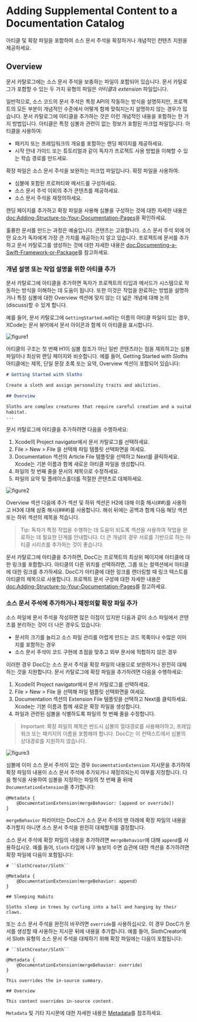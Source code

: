 # Adding Supplemental Content to a Documentation Catalog

아티클 및 확장 파일을 포함하여 소스 문서 주석을 확장하거나 개념적인 컨텐츠 지원을 제공하세요.

## Overview

문서 카탈로그에는 소스 문서 주석을 보충하는 파일이 포함되어 있습니다. 문서 카탈로그가 포함할 수 있는 두 가지 유형의 파일은 *아티클*과 *extension* 파일입니다.

일반적으로, 소스 코드의 문서 주석은 특정 API의 작동하는 방식을 설명하지만, 프로젝트의 모든 부분이 개념적인 수준에서 어떻게 함께 맞춰지는지 설명하지 않는 경우가 많습니다. 문서 카탈로그에 아티클을 추가하는 것은 이런 개념적인 내용을 포함하는 한 가지 방법입니다. 아티클은 특정 심볼과 관련이 없는 정보가 포함된 마크업 파일입니다. 아티클을 사용하여:

- 패키지 또는 프레임워크의 개요를 포함하는 랜딩 페이지를 제공하세요.
- 시작 안내 가이드 또는 튜토리얼과 같이 독자가 프로젝트 사용 방법을 이해할 수 있는 학습 경로를 만드세요.

확장 파일은 소스 문서 주석을 보완하는 마크업 파일입니다. 확장 파일을 사용하여:

- 심볼에 포함된 프로퍼티와 메서드를 구성하세요.
- 소스 문서 주석 이외의 추가 콘텐츠를 제공하세요.
- 소스 문서 주석을 재정의하세요.

랜딩 페이지를 추가하고 확장 파일을 사용해 심볼을 구성하는 것에 대한 자세한 내용은 <doc:Adding-Structure-to-Your-Documentation-Pages>을 확인하세요.

훌륭한 문서를 만드는 과정은 예술입니다. 콘텐츠는 고유합니다. 소스 문서 주석 외에 어떤 요소가 독자에게 가장 큰 가치를 제공하는지 알고 있습니다. 프로젝트에 문서를 추가하고 문서 카탈로그를 생성하는 것에 대한 자세한 내용은 <doc:Documenting-a-Swift-Framework-or-Package>를 참고하세요.

### 개념 설명 또는 작업 설명을 위한 아티클 추가

문서 카탈로그에 아티클을 추가하면 독자가 프로젝트의 타입과 메서드가 시스템으로 작동하는 방식을 이해하는 데 도움이 됩니다. 또한 이것은 작업을 완료하는 방법을 설명하거나 특정 심볼에 대한 Overview 섹션에 맞지 않는 더 넓은 개념에 대해 논의(discuss)할 수 있게 합니다.

예를 들어, 문서 카탈로그에 `GettingStarted.md`라는 이름의 아티클 파일이 있는 경우, XCode는 문서 뷰어에서 문서 아이콘과 함께 이 아티클을 표시합니다.

![figure1](Adding-Supplemental-Content-to-a-Documentation-Catalog-figure1.png)

아티클의 구조는 첫 번째 H1이 심볼 참조가 아닌 일반 콘텐츠라는 점을 제외하고는 심볼 파일이나 최상위 랜딩 페이지와 비슷합니다. 예를 들어, Getting Started with Sloths 아티클에는 제목, 단일 문장 초록 또는 요약, Overview 섹션이 포함되어 있습니다:

```markdown
# Getting Started with Sloths

Create a sloth and assign personality traits and abilities.

## Overview

Sloths are complex creatures that require careful creation and a suitable
habitat.
...
```

문서 카탈로그에 아티클을 추가하려면 다음을 수행하세요:

1. Xcode의 Project navigator에서 문서 카탈로그를 선택하세요.
2. File > New > File 을 선택해 파일 템플릿 선택화면을 여세요.
3. Documentation 섹션의 Article File 템플릿을 선택하고 Next를 클릭하세요. Xcode는 기본 이름과 함께 새로운 아티클 파일을 생성합니다.
4. 파일의 첫 번째 줄을 문서의 제목으로 수정하세요.
5. 파일의 요약 및 플레이스홀더를 적절한 콘텐츠로 대체하세요.

![figure2](Adding-Supplemental-Content-to-a-Documentation-Catalog-figure2.png)

Overview 섹션 다음에 추가 섹션 및 하위 섹션은 H2에 대해 이중 해시(##)를 사용하고 H3에 대해 삼중 해시(###)를 사용합니다. 해쉬 뒤에는 공백과 함께 다음 해당 섹션 또는 하위 섹션의 제목을 적습니다.

> Tip: 독자가 특정 작업을 수행하는 데 도움이 되도록 섹션을 사용하여 작업을 완료하는 데 필요한 단계를 안내합니다. 더 큰 개념의 경우 서로를 기반으로 하는 아티클 시리즈를 추가하는 것이 좋습니다.

문서 카탈로그에 아티클을 추가하면, DocC는 프로젝트의 최상위 페이지에 아티클에 대한 링크를 포함합니다. 아티클의 다른 위치를 선택하려면, 그룹 또는 컬렉션에서 아티클에 대한 링크를 추가하세요. DocC가 아티클에 대한 링크를 렌더링할 때 링크 텍스트를 아티클의 제목으로 사용합니다. 프로젝트 문서 구성에 대한 자세한 내용은 <doc:Adding-Structure-to-Your-Documentation-Pages>를 참고하세요.

### 소스 문서 주석에 추가하거나 재정의할 확장 파일 추가

소스 파일에 문서 주석을 작성하면 많은 이점이 있지만 다음과 같이 소스 파일에서 콘텐츠를 분리하는 것이 더 나은 경우도 있습니다:

- 문서의 크기를 늘리고 소스 파일 관리를 어렵게 만드는 코드 목록이나 수많은 이미지를 포함하는 경우
- 소스 문서 주석이 코드 구현에 초점을 맞추고 외부 문서에 적합하지 않은 경우

이러한 경우 DocC는 소스 문서 주석을 확장 파일의 내용으로 보완하거나 완전히 대체하는 것을 지원합니다. 문서 카탈로그에 확장 파일을 추가하려면 다음을 수행하세요:

1. Xcode의 Project navigator에서 문서 카탈로그를 선택하세요.
2. File > New > File 을 선택해 파일 템플릿 선택화면을 여세요.
3. Documentation 섹션의 Extension File 템플릿을 선택하고 Next를 클릭하세요. Xcode는 기본 이름과 함께 새로운 확장 파일을 생성합니다.
4. 파일과 관련된 심볼을 식별하도록 파일의 첫 번째 줄을 수정합니다.

> Important: 확장 파일의 제목은 반드시 심볼의 절대경로를 사용해야하고, 프레임워크 또는 패키지의 이름을 포함해야 합니다. DocC는 이 컨텍스트에서 심볼의 상대경로를 지원하지 않습니다.

![figure3](Adding-Supplemental-Content-to-a-Documentation-Catalog-figure3.png)

심볼에 이미 소스 문서 주석이 있는 경우 `DocumentationExtension` 지시문을 추가하여 확장 파일의 내용이 소스 문서 주석에 추가되거나 재정의되는지 여부를 지정합니다. 다음 형식을 사용하여 심볼을 지정하는 파일의 첫 번째 줄 뒤에 `DocumentationExtension`을 추가합니다:

```
@Metadata {
    @DocumentationExtension(mergeBehavior: [append or override])
}
```

`mergeBehavior` 파라미터는 DocC가 소스 문서 주석의 맨 아래에 확장 파일의 내용을 추가할지 아니면 소스 문서 주석을 완전히 대체할지를 결정합니다.

소스 문서 주석에 확장 파일의 내용을 추가하려면 `mergeBehavior`에 대해 `append`를 사용하십시오. 예를 들어, `Sloth` 타입에 나무 늘보의 수면 습관에 대한 섹션을 추가하려면 확장 파일에 다음이 포함됩니다:

```
# ``SlothCreator/Sloth``

@Metadata {
    @DocumentationExtension(mergeBehavior: append)
}

## Sleeping Habits

Sloths sleep in trees by curling into a ball and hanging by their claws.

```

또는 소스 문서 주석을 완전히 바꾸려면 `override`를 사용하십시오. 이 경우 DocC가 문서를 생성할 때 사용하는 지시문 뒤에 내용을 추가합니다. 예를 들어, SlothCreator에서 Sloth 유형의 소스 문서 주석을 대체하기 위해 확장 파일에는 다음이 포함됩니다:

```
# ``SlothCreator/Sloth``

@Metadata {
    @DocumentationExtension(mergeBehavior: override)
}

This overrides the in-source summary.

## Overview

This content overrides in-source content.
```

`Metadata` 및 기타 지시문에 대한 자세한 내용은 [Metadata](https://developer.apple.com/documentation/docc/metadata)를 참조하세요.
